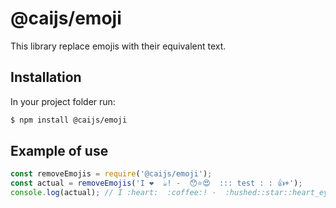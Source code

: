 # @caijs/emoji

This library replace emojis with their equivalent text.

## Installation

In your project folder run:

```bash
$ npm install @caijs/emoji
```

## Example of use

```javascript
const removeEmojis = require('@caijs/emoji');
const actual = removeEmojis('I ❤️  ☕️! -  😯⭐️😍  ::: test : : 👍+');
console.log(actual); // I :heart:  :coffee:! -  :hushed::star::heart_eyes:  ::: test : : :thumbsup:+
```
